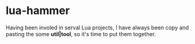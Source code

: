# lua-hammer

Having been involed in serval Lua projects, I have always been copy and pasting the some **util|tool**, so it's time to put them together.
